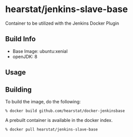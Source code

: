 hearstat/jenkins-slave-base
================

Container to be utilized with the Jenkins Docker Plugin

## Build Info
* Base Image: ubuntu:xenial
* openJDK: 8

## Usage


## Building

To build the image, do the following:

```
% docker build github.com/hearstat/docker-jenkinsbase
```

A prebuilt container is available in the docker index.

```
% docker pull hearstat/jenkins-slave-base
```
